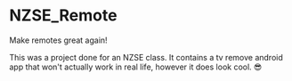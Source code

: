 # NZSE_Remote
Make remotes great again!

This was a project done for an NZSE class. It contains a tv remove android app that won't actually work in real life, however it does look cool. 😎
